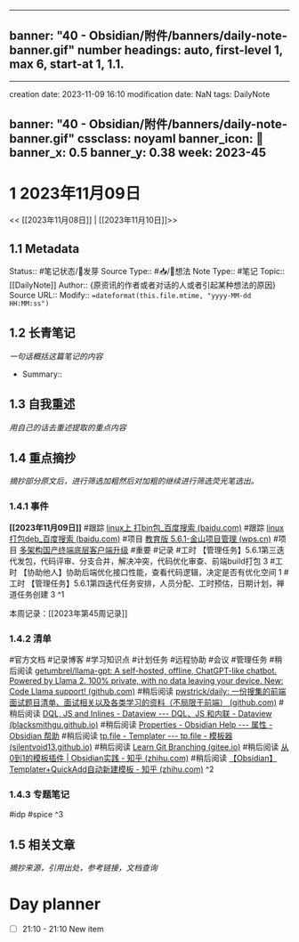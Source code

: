 
---
banner: "40 - Obsidian/附件/banners/daily-note-banner.gif"
number headings: auto, first-level 1, max 6, start-at 1, 1.1.
---

---
creation date: 2023-11-09 16:10
modification date: NaN
tags: DailyNote

banner: "40 - Obsidian/附件/banners/daily-note-banner.gif"
cssclass: noyaml
banner_icon: 💌
banner_x: 0.5
banner_y: 0.38
week: 2023-45
---

# 1 2023年11月09日

<< [[2023年11月08日]] | [[2023年11月10日]]>>

## 1.1 Metadata
Status::    #笔记状态/🌱发芽
Source Type::  #📥/💭想法 
Note Type::  #笔记
Topic:: [[DailyNote]]
Author:: {原资讯的作者或者对话的人或者引起某种想法的原因}
Source URL:: 
Modify:: `=dateformat(this.file.mtime, "yyyy-MM-dd HH:MM:ss")`

## 1.2 长青笔记
*一句话概括这篇笔记的内容*
* Summary:: 

## 1.3 自我重述
*用自己的话去重述提取的重点内容*

## 1.4 重点摘抄
*摘抄部分原文后，进行筛选加粗然后对加粗的继续进行筛选荧光笔选出。*
### 1.4.1 事件
**[[2023年11月09日]]**
#跟踪 [linux上 打bin包_百度搜索 (baidu.com)](https://www.baidu.com/s?ie=utf-8&f=8&rsv_bp=1&ch=&tn=68018901_3_dg&bar=&wd=linux%E4%B8%8A+%E6%89%93bin%E5%8C%85&oq=obsidian%2520metadata%25E4%25B8%25AD%2520%25E5%258F%25AF%25E4%25BB%25A5%25E4%25BD%25BF%25E7%2594%25A8%2520templater%25E8%25AF%25AD%25E6%25B3%2595%2520dataview%25E8%25AF%25AD%25E6%25B3%2595&rsv_pq=d6153c5d0010afbe&rsv_t=1db1hx84Xnk%2Bb5lzCEN5po64%2FruKQI4XOcyAux8tROSmuWT2jEy3W677zgrDl2%2Ffn9xfYw&rqlang=cn&rsv_enter=1&rsv_btype=t&prefixsug=linux%25E4%25B8%258A%2520%25E6%2589%2593bin%25E5%258C%2585&rsp=3&rsv_dl=tb&inputT=12527)
#跟踪 [linux 打包deb_百度搜索 (baidu.com)](https://www.baidu.com/s?ie=utf-8&f=3&rsv_bp=1&ch=&tn=68018901_3_dg&bar=&wd=linux+%E6%89%93%E5%8C%85deb&oq=linux%25E4%25B8%258A%2520%25E6%2589%2593bin%25E5%258C%2585&rsv_pq=eeccf10e0000686a&rsv_t=e953MxsLGE6pi73iVAMmrZyepZNwDGWH6cc3B4vxvh8qAzBYtNTd%2FQ0TqMZTKtsRAcL80Q&rqlang=cn&rsv_enter=1&rsv_btype=t&prefixsug=linux%25E4%25B8%258A%2520%25E6%2589%2593%25E5%258C%2585&rsp=2&rsv_dl=ts_2&inputT=4318)
#项目 [教育版 5.6.1-金山项目管理 (wps.cn)](https://pm.wps.cn/?vcl_cli=st&group_id=1769798260#/project/1689748253699124?viewId=1689748253716436)
#项目 [多架构国产终端底层客户端升级](http://172.16.203.30:8019/edu561/#id=9bvxz2&p=%E5%A4%9A%E6%9E%B6%E6%9E%84%E5%9B%BD%E4%BA%A7%E7%BB%88%E7%AB%AF%E5%BA%95%E5%B1%82%E5%AE%A2%E6%88%B7%E7%AB%AF%E5%8D%87%E7%BA%A7&g=1)
#重要 
#记录 
#工时 【管理任务】5.6.1第三迭代发包，代码评审、分支合并，解决冲突，代码优化审查、前端build打包 3
#工时 【协助他人】协助后端优化接口性能，查看代码逻辑，决定是否有优化空间 1
#工时 【管理任务】5.6.1第四迭代任务安排，人员分配、工时预估，日期计划，禅道任务创建 3
^1

本周记录：[[2023年第45周记录]]

### 1.4.2 清单
#官方文档
#记录博客
#学习知识点
#计划任务
#远程协助
#会议
#管理任务 
#稍后阅读   [getumbrel/llama-gpt: A self-hosted, offline, ChatGPT-like chatbot. Powered by Llama 2. 100% private, with no data leaving your device. New: Code Llama support! (github.com)](https://github.com/getumbrel/llama-gpt)
#稍后阅读  [pwstrick/daily: 一份搜集的前端面试题目清单、面试相关以及各类学习的资料（不局限于前端） (github.com)](https://github.com/pwstrick/daily)
#稍后阅读 [DQL, JS and Inlines - Dataview --- DQL、JS 和内联 - Dataview (blacksmithgu.github.io)](https://blacksmithgu.github.io/obsidian-dataview/queries/dql-js-inline/)
#稍后阅读 [Properties - Obsidian Help --- 属性 - Obsidian 帮助](https://help.obsidian.md/Editing+and+formatting/Properties)
#稍后阅读 [tp.file - Templater --- tp.file - 模板器 (silentvoid13.github.io)](https://silentvoid13.github.io/Templater/internal-functions/internal-modules/file-module.html#tpfiletags)
#稍后阅读 [Learn Git Branching (gitee.io)](https://oschina.gitee.io/learn-git-branching/)
#稍后阅读 [从0到1的模板插件 | Obsidian实践 - 知乎 (zhihu.com)](https://zhuanlan.zhihu.com/p/636397784)
#稍后阅读 [【Obsidian】Templater+QuickAdd自动新建模板 - 知乎 (zhihu.com)](https://zhuanlan.zhihu.com/p/603751508)
^2

### 1.4.3 专题笔记
#idp
#spice
^3


## 1.5 相关文章
*摘抄来源，引用出处，参考链接，文档查询*


# Day planner

- [ ] 21:10 - 21:10 New item
